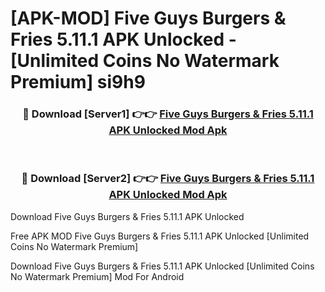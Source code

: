 # [APK-MOD] Five Guys Burgers & Fries 5.11.1 APK Unlocked - [Unlimited Coins No Watermark Premium] si9h9



<div align="center">
<h3>🔴 Download [Server1] 👉👉 <a href="https://momento.my/?title=Five_Guys_Burgers_&_Fries_5.11.1_APK_Unlocked">Five Guys Burgers & Fries 5.11.1 APK Unlocked Mod Apk</a></h3><br>

<h3>🔴 Download [Server2] 👉👉 <a href="https://momento.my/?title=Five_Guys_Burgers_&_Fries_5.11.1_APK_Unlocked">Five Guys Burgers & Fries 5.11.1 APK Unlocked Mod Apk</a></h3>
</div>



Download Five Guys Burgers & Fries 5.11.1 APK Unlocked 

Free APK MOD Five Guys Burgers & Fries 5.11.1 APK Unlocked [Unlimited Coins No Watermark Premium]

Download Five Guys Burgers & Fries 5.11.1 APK Unlocked [Unlimited Coins No Watermark Premium] Mod For Android
